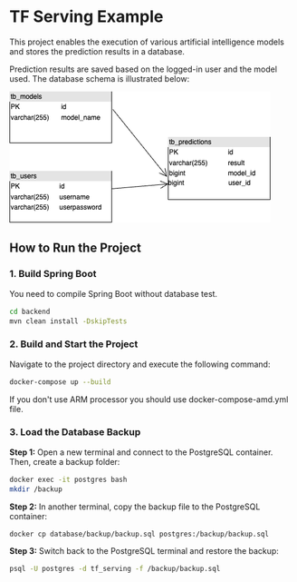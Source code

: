 
# **TF Serving Example**

This project enables the execution of various artificial intelligence models and stores the prediction results in a database.

Prediction results are saved based on the logged-in user and the model used. The database schema is illustrated below:

![Database Schema](readme_files/tf_serving_database.png)

## **How to Run the Project**

### 1. Build Spring Boot
You need to compile Spring Boot without database test.

```bash
cd backend
mvn clean install -DskipTests
```

### 2. Build and Start the Project
Navigate to the project directory and execute the following command:

```bash
docker-compose up --build
```

If you don't use ARM processor you should use docker-compose-amd.yml file.

### 3. Load the Database Backup

**Step 1:** Open a new terminal and connect to the PostgreSQL container. Then, create a backup folder:

```bash
docker exec -it postgres bash
mkdir /backup
```

**Step 2:** In another terminal, copy the backup file to the PostgreSQL container:

```bash
docker cp database/backup/backup.sql postgres:/backup/backup.sql
```

**Step 3:** Switch back to the PostgreSQL terminal and restore the backup:

```bash
psql -U postgres -d tf_serving -f /backup/backup.sql
```
